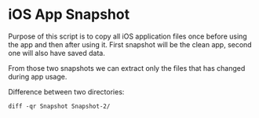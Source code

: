 # iOS App Snapshot

Purpose of this script is to copy all iOS application files once before using the app and then after using it.
First snapshot will be the clean app, second one will also have saved data.

From those two snapshots we can extract only the files that has changed during app usage. 

Difference between two directories:
```
diff -qr Snapshot Snapshot-2/
```

